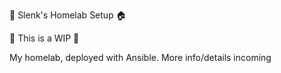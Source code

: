 :tulip: Slenk's Homelab Setup :house:

:construction: This is a WIP :construction:

My homelab, deployed with Ansible. More info/details incoming
